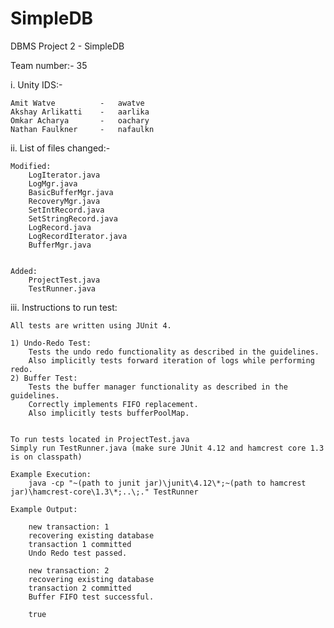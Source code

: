 # SimpleDB
DBMS Project 2 - SimpleDB

Team number:- 35

i. Unity IDS:-

    Amit Watve          -   awatve
    Akshay Arlikatti    -   aarlika
    Omkar Acharya       -   oachary
    Nathan Faulkner     -   nafaulkn


ii. List of files changed:-

    Modified:
        LogIterator.java
        LogMgr.java
        BasicBufferMgr.java
        RecoveryMgr.java
        SetIntRecord.java
        SetStringRecord.java
        LogRecord.java
        LogRecordIterator.java
        BufferMgr.java
    
    
    Added: 
        ProjectTest.java
        TestRunner.java
        
iii. Instructions to run test:

    All tests are written using JUnit 4.
    
    1) Undo-Redo Test:
        Tests the undo redo functionality as described in the guidelines.
        Also implicitly tests forward iteration of logs while performing redo.
    2) Buffer Test:
        Tests the buffer manager functionality as described in the guidelines.
        Correctly implements FIFO replacement.
        Also implicitly tests bufferPoolMap.
        
        
    To run tests located in ProjectTest.java
    Simply run TestRunner.java (make sure JUnit 4.12 and hamcrest core 1.3 is on classpath)
    
    Example Execution:
        java -cp "~(path to junit jar)\junit\4.12\*;~(path to hamcrest jar)\hamcrest-core\1.3\*;..\;." TestRunner
    
    Example Output:
    
        new transaction: 1
        recovering existing database
        transaction 1 committed
        Undo Redo test passed.
        
        new transaction: 2
        recovering existing database
        transaction 2 committed
        Buffer FIFO test successful.
        
        true